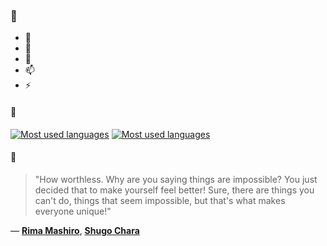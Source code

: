 ### 👋

- 🔭
- 🌱
- 💬
- 📫
- ⚡

#### 🧏

[![Most used languages](https://github-readme-stats-aynah.vercel.app/api/top-langs/?username=aynh&theme=solarized-dark&langs_count=6&layout=compact&hide_title=true)](https://github.com/anuraghazra/github-readme-stats#gh-dark-mode-only)
[![Most used languages](https://github-readme-stats-aynah.vercel.app/api/top-langs/?username=aynh&theme=solarized-light&langs_count=6&layout=compact&hide_title=true)](https://github.com/anuraghazra/github-readme-stats#gh-light-mode-only)

#### 💬

> "How worthless. Why are you saying things are impossible? You just decided that to make yourself feel better! Sure, there are things you can't do, things that seem impossible, but that's what makes everyone unique!"

&mdash; [**Rima Mashiro**](https://myanimelist.net/character.php?q=Rima%20Mashiro&cat=character), [**Shugo Chara**](https://myanimelist.net/search/all?q=Shugo%20Chara&cat=all)
